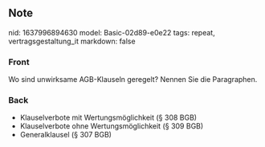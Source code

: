 ## Note
nid: 1637996894630
model: Basic-02d89-e0e22
tags: repeat, vertragsgestaltung_it
markdown: false

### Front
Wo sind unwirksame AGB-Klauseln geregelt? Nennen Sie die Paragraphen.

### Back
<ul>
  <li>Klauselverbote mit Wertungsmöglichkeit (§ 308 BGB)
  <li>Klauselverbote ohne Wertungsmöglichkeit (§ 309 BGB)
  <li>Generalklausel (§ 307 BGB)
</ul>
